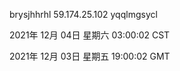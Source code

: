 brysjhhrhl 59.174.25.102 yqqlmgsycl

2021年 12月 04日 星期六 03:00:02 CST

2021年 12月 03日 星期五 19:00:02 GMT
